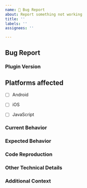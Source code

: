 ```yaml
---
name: 🚨 Bug Report
about: Report something not working
title: ''
labels: ''
assignees: ''

---
```

## Bug Report


### Plugin Version
<!--
In what version of the plugin was this bug found?
-->

## Platforms affected
- [ ] Android
- [ ] iOS
- [ ] JavaScript


### Current Behavior
<!--
Describe how the bug manifests. Be specific.
-->



### Expected Behavior
<!--
Describe what the behavior should be.
-->



### Code Reproduction
<!--
To isolate the cause of the problem, we ask you to provide a minimal sample application that demonstrates the issue.
For full instructions, see: https://github.com/ionic-team/capacitor/blob/master/CONTRIBUTING.md#creating-a-code-reproduction
-->



### Other Technical Details
<!--
Please provide the following information with your request and any other relevant technical details (versions of IDEs, local environment info, plugin information or links, etc).
-->



### Additional Context
<!--
List any other information that is relevant to your issue. Stack traces, related issues, suggestions on how to fix, Stack Overflow links, forum links, etc.
-->


